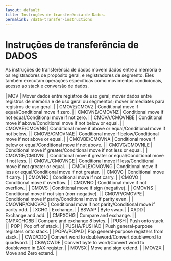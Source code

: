 ```yaml
---
layout: default
title: Instruções de transferência de Dados.
permalink: /data-transfer-instructions
---
```

# Instruções de transferência de DADOS

As instruções de transferência de dados movem dados entre a memória e os registradores de propósito geral, e registradores de segmento.
Eles também executam operações específicas como movimentos condicionais, acesso ao stack e conversão de dados.

| MOV | Mover dados entre registros de uso geral; mover dados entre registros de memória e de uso geral ou segmentos; mover immediates para registros de uso geral. |
| CMOVE/CMOVZ | Conditional move if equal/Conditional move if zero. |
| CMOVNE/CMOVNZ | Conditional move if not equal/Conditional move if not zero. |
| CMOVA/CMOVNBE | Conditional move if above/Conditional move if not below or equal. |
| CMOVAE/CMOVNB | Conditional move if above or equal/Conditional move if not below. |
| CMOVB/CMOVNAE | Conditional move if below/Conditional move if not above or equal. |
| CMOVBE/CMOVNA | Conditional move if below or equal/Conditional move if not above. |
| CMOVG/CMOVNLE | Conditional move if greater/Conditional move if not less or equal. |
| CMOVGE/CMOVNL | Conditional move if greater or equal/Conditional move if not less. |
| CMOVL/CMOVNGE | Conditional move if less/Conditional move if not greater or equal. |
| CMOVLE/CMOVNG | Conditional move if less or equal/Conditional move if not greater. |
| CMOVC | Conditional move if carry. |
| CMOVNC | Conditional move if not carry. |
| CMOVO | Conditional move if overflow. |
| CMOVNO |  Conditional move if not overflow. |
| CMOVS | Conditional move if sign (negative). |
| CMOVNS | Conditional move if not sign (non-negative). |
| CMOVP/CMOVPE | Conditional move if parity/Conditional move if parity even. |
| CMOVNP/CMOVPO | Conditional move if not parity/Conditional move if parity odd. |
| XCHG | Exchange. |
| BSWAP | Byte swap. |
| XADD | Exchange and add. |
| CMPXCHG | Compare and exchange. |
| CMPXCHG8B | Compare and exchange 8 bytes. |
| PUSH | Push onto stack. |
| POP | Pop off of stack. |
| PUSHA/PUSHAD | Push general-purpose registers onto stack. |
| POPA/POPAD | Pop general-purpose registers from stack. |
| CWD/CDQ | Convert word to doubleword/Convert doubleword to quadword. |
| CBW/CWDE | Convert byte to word/Convert word to doubleword in EAX register. |
| MOVSX | Move and sign extend. |
| MOVZX | Move and Zero extend. |
